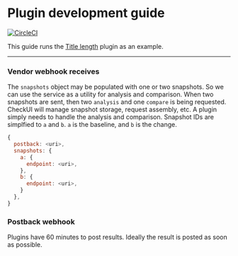 # Plugin development guide

[![CircleCI](https://circleci.com/gh/checkui/plugin-guide.svg?style=svg)](https://circleci.com/gh/checkui/plugin-guide)

This guide runs the [Title length](https://github.com/checkui/plugin-title-length) plugin as an example.

---

### Vendor webhook receives

The `snapshots` object may be populated with one or two snapshots. So we can use the service as a utility for analysis and comparison. When two snapshots are sent, then two `analysis` and one `compare` is being requested. CheckUI will manage snapshot storage, request assembly, etc. A plugin simply needs to handle the analysis and comparison. Snapshot IDs are simplfied to `a` and `b`. `a` is the baseline, and `b` is the change.

```js
{
  postback: <uri>,
  snapshots: {
    a: {
      endpoint: <uri>,
    },
    b: {
      endpoint: <uri>,
    }
  },
}
```

### Postback webhook

Plugins have 60 minutes to post results. Ideally the result is posted as soon as possible.
